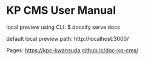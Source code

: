# KP CMS User Manual

local preview using CLI: $ docsify serve docs

default local preview path: http://localhost:3000/

Pages: https://kpc-kwansuda.github.io/doc-kp-cms/